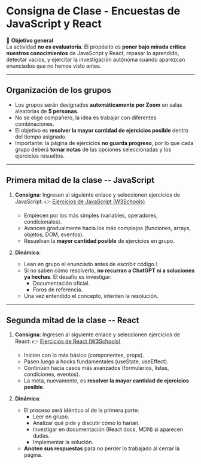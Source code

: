 # Consigna de Clase - Encuestas de JavaScript y React

📌 **Objetivo general**\
La actividad **no es evaluatoria**. El propósito es **poner bajo mirada
crítica nuestros conocimientos** de JavaScript y React, repasar lo
aprendido, detectar vacíos, y ejercitar la investigación autónoma cuando
aparezcan enunciados que no hemos visto antes.

------------------------------------------------------------------------

## Organización de los grupos

-   Los grupos serán designados **automáticamente por Zoom** en salas
    aleatorias de **5 personas**.
-   No se elige compañero, la idea es trabajar con diferentes
    combinaciones.
-   El objetivo es **resolver la mayor cantidad de ejercicios posible**
    dentro del tiempo asignado.
-   Importante: la página de ejercicios **no guarda progreso**, por lo
    que cada grupo deberá **tomar notas** de las opciones seleccionadas
    y los ejercicios resueltos.

------------------------------------------------------------------------

## Primera mitad de la clase -- JavaScript

1.  **Consigna**:
    Ingresen al siguiente enlace y seleccionen ejercicios de
    JavaScript:
    👉 [Ejercicios de JavaScript
    (W3Schools)](https://www.w3schools.com/js/js_exercises.asp)

    -   Empiecen por los más simples (variables, operadores,
        condicionales).
    -   Avancen gradualmente hacia los más complejos (funciones, arrays,
        objetos, DOM, eventos).
    -   Resuelvan la **mayor cantidad posible** de ejercicios en grupo.

2.  **Dinámica**:

    -   Lean en grupo el enunciado antes de escribir código.\
    -   Si no saben cómo resolverlo, **no recurran a ChatGPT ni a
        soluciones ya hechas**. El desafío es investigar:
        -   Documentación oficial.
        -   Foros de referencia.
    -   Una vez entendido el concepto, intenten la resolución.

------------------------------------------------------------------------

## Segunda mitad de la clase -- React

1.  **Consigna**:
    Ingresen al siguiente enlace y seleccionen ejercicios de React:
    👉 [Ejercicios de React
    (W3Schools)](https://www.w3schools.com/react/react_exercises.asp)

    -   Inicien con lo más básico (componentes, props).
    -   Pasen luego a hooks fundamentales (useState, useEffect).
    -   Continúen hacia casos más avanzados (formularios, listas,
        condiciones, eventos).
    -   La meta, nuevamente, es **resolver la mayor cantidad de
        ejercicios posible**.

2.  **Dinámica**:

    -   El proceso será idéntico al de la primera parte:
        -   Leer en grupo.
        -   Analizar qué pide y discutir cómo lo harían.
        -   Investigar en documentación (React docs, MDN) si aparecen
            dudas.
        -   Implementar la solución.
    -   **Anoten sus respuestas** para no perder lo trabajado al cerrar
        la página.
